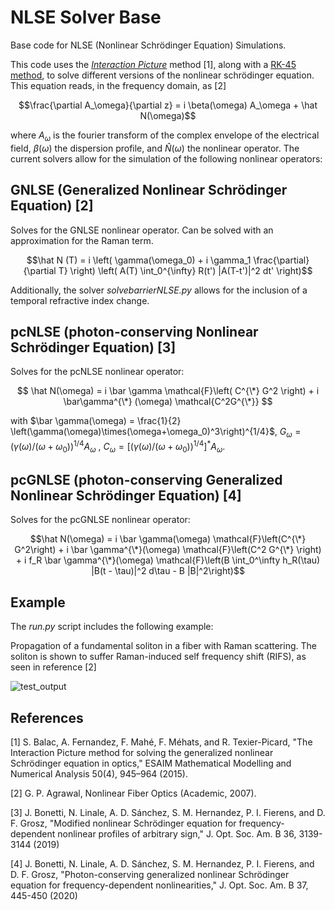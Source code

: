 # NLSE Solver Base
Base code for NLSE (Nonlinear Schrödinger Equation) Simulations.

This code uses the [_Interaction Picture_](https://hal.science/hal-00850518v4/document) method [1], along with a [RK-45 method](https://docs.scipy.org/doc/scipy/reference/generated/scipy.integrate.solve_ivp.html), to solve different versions of the nonlinear schrödinger equation. This equation reads, in the frequency domain, as [2]

$$\frac{\partial A_\omega}{\partial z} = i \beta(\omega) A_\omega +  \hat N(\omega)$$

where $A_\omega$ is the fourier transform of the complex envelope of the electrical field, $\beta(\omega)$ the dispersion profile, and $\hat N (\omega)$ the nonlinear operator. The current solvers allow for the simulation of the following nonlinear operators:

## GNLSE (Generalized Nonlinear Schrödinger Equation) [2]
Solves for the GNLSE nonlinear operator. Can be solved with an approximation for the Raman term.

$$\hat N (T) = i \left( \gamma(\omega_0) + i \gamma_1 \frac{\partial}{\partial T} \right) \left( A(T) \int_0^{\infty} R(t') |A(T-t')|^2 dt' \right)$$

Additionally, the solver _solvebarrierNLSE.py_ allows for the inclusion of a temporal refractive index change. 

## pcNLSE (photon-conserving Nonlinear Schrödinger Equation) [3]
Solves for the pcNLSE nonlinear operator:

$$ \hat N(\omega) = i \bar \gamma \mathcal{F}\left( C^{\*} G^2 \right) + i \bar\gamma^{\*} (\omega) \mathcal{C^2G^{\*}}  $$

with $\bar \gamma(\omega) = \frac{1}{2} \left(\gamma(\omega)\times(\omega+\omega_0)^3\right)^{1/4}$, $G_{\omega} = \left( \gamma(\omega)/(\omega + \omega_0) \right)^{1/4} A_{\omega}$ , $C_{\omega} = [\left( \gamma(\omega)/(\omega + \omega_0) \right)^{1/4}]^* A_{\omega}$.

## pcGNLSE (photon-conserving Generalized Nonlinear Schrödinger Equation) [4]
Solves for the pcGNLSE nonlinear operator:

$$\hat N(\omega) = i \bar \gamma(\omega) \mathcal{F}\left(C^{\*} G^2\right) + i \bar \gamma^{\*}(\omega) \mathcal{F}\left(C^2 G^{\*} \right) + i f_R \bar \gamma^{\*}(\omega) \mathcal{F}\left(B \int_0^\infty h_R(\tau) |B(t - \tau)|^2 d\tau - B |B|^2\right)$$


## Example
The _run.py_ script includes the following example:

Propagation of a fundamental soliton in a fiber with Raman scattering. The soliton is shown to suffer Raman-induced self frequency shift (RIFS), as seen in reference [2] 

<img src="https://github.com/user-attachments/assets/becd58da-be87-4231-a3f4-ffb8480705c2" alt="test_output"/>

## References
[1] S. Balac, A. Fernandez, F. Mahé, F. Méhats, and R. Texier-Picard, "The Interaction Picture method for solving the generalized nonlinear Schrödinger equation in optics," ESAIM Mathematical Modelling and Numerical Analysis 50(4), 945–964 (2015).

[2] G. P. Agrawal, Nonlinear Fiber Optics (Academic, 2007).

[3] J. Bonetti, N. Linale, A. D. Sánchez, S. M. Hernandez, P. I. Fierens, and D. F. Grosz, "Modified nonlinear Schrödinger equation for frequency-dependent nonlinear profiles of arbitrary sign," J. Opt. Soc. Am. B 36, 3139-3144 (2019)

[4] J. Bonetti, N. Linale, A. D. Sánchez, S. M. Hernandez, P. I. Fierens, and D. F. Grosz, "Photon-conserving generalized nonlinear Schrödinger equation for frequency-dependent nonlinearities," J. Opt. Soc. Am. B 37, 445-450 (2020)
